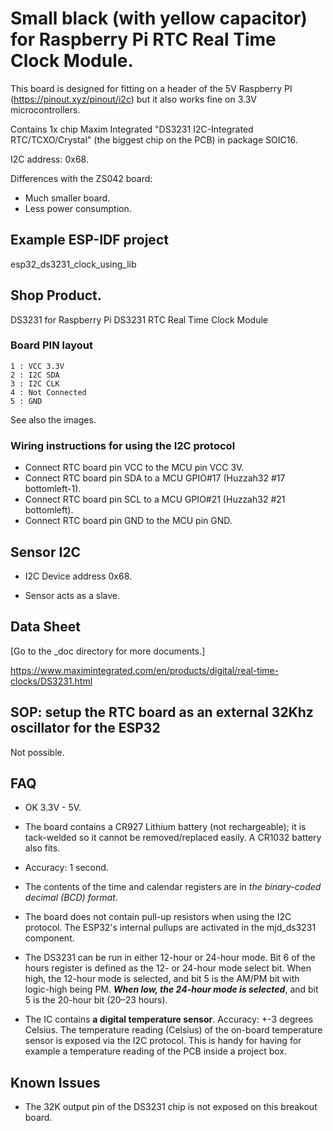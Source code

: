 # Small black (with yellow capacitor) for Raspberry Pi RTC Real Time Clock Module.
This board  is designed for fitting on a header of the 5V Raspberry PI (https://pinout.xyz/pinout/i2c) but it also works fine on 3.3V microcontrollers.

Contains 1x chip Maxim Integrated "DS3231 I2C-Integrated RTC/TCXO/Crystal" (the biggest chip on the PCB) in package SOIC16.

I2C address: 0x68.

Differences with the ZS042 board:

- Much smaller board.
- Less power consumption.



## Example ESP-IDF project
esp32_ds3231_clock_using_lib



## Shop Product.
DS3231 for Raspberry Pi DS3231 RTC Real Time Clock Module



### Board PIN layout
```
1 : VCC 3.3V
2 : I2C SDA
3 : I2C CLK
4 : Not Connected
5 : GND
```

See also the images.



### Wiring instructions for using the I2C protocol
- Connect RTC board pin VCC to the MCU pin VCC 3V.
- Connect RTC board pin SDA to a MCU GPIO#17 (Huzzah32 #17 bottomleft-1).
- Connect RTC board pin SCL to a MCU GPIO#21 (Huzzah32 #21 bottomleft).
- Connect RTC board pin GND to the MCU pin GND.



## Sensor I2C
- I2C Device address 0x68.

- Sensor acts as a slave.



## Data Sheet
[Go to the _doc directory for more documents.]

https://www.maximintegrated.com/en/products/digital/real-time-clocks/DS3231.html



## SOP: setup the RTC board as an external 32Khz oscillator for the ESP32

Not possible.



## FAQ
- OK 3.3V - 5V.
- The board contains a CR927 Lithium battery (not rechargeable); it is tack-welded so it cannot be removed/replaced easily. A CR1032 battery also fits.
- Accuracy: 1 second.
- The contents of the time and calendar registers are in *the binary-coded decimal (BCD) format*.
- The board does not contain pull-up resistors when using the I2C protocol. The ESP32's internal pullups are activated in the mjd_ds3231 component.
- The DS3231 can be run in either 12-hour or 24-hour mode. Bit 6 of the hours register is defined as the 12- or 24-hour mode select bit.
     When high, the 12-hour mode is selected, and bit 5 is the AM/PM bit with logic-high being PM.
     ***When low,  the 24-hour mode is selected***, and bit 5 is the 20-hour bit (20–23 hours).

- The IC contains **a digital temperature sensor**. Accuracy: +-3 degrees Celsius. The temperature reading (Celsius) of the on-board temperature sensor is exposed via the I2C protocol. This is handy for having for example a temperature reading of the PCB inside a project box.



## Known Issues
* The 32K output pin of the DS3231 chip is not exposed on this breakout board.

